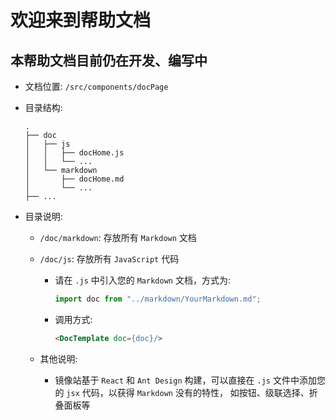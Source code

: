 # 欢迎来到帮助文档

## 本帮助文档目前仍在开发、编写中

- 文档位置: `/src/components/docPage`

- 目录结构:

  ```
  .
  ├── doc
  │   ├── js
  │   │   ├── docHome.js
  │   │   └── ...
  │   └── markdown
  │       ├── docHome.md
  │       └── ...
  ├── ...
  ```

- 目录说明:

  - `/doc/markdown`: 存放所有 `Markdown` 文档

  - `/doc/js`: 存放所有 `JavaScript` 代码

    - 请在 `.js` 中引入您的 `Markdown` 文档，方式为:

      ```js
      import doc from "../markdown/YourMarkdown.md";
      ```

    - 调用方式:
      ```html
      <DocTemplate doc={doc}/>
      ```

  - 其他说明:

    - 镜像站基于 `React` 和 `Ant Design` 构建，可以直接在 `.js` 文件中添加您的 `jsx` 代码，以获得 `Markdown` 没有的特性， 如按钮、级联选择、折叠面板等
